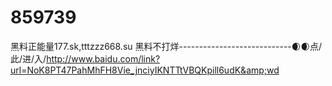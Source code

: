 # 859739
黑料正能量177.sk,tttzzz668.su 黑料不打烊----------------------------🌒🌒点/此/进/入/http://www.baidu.com/link?url=NoK8PT47PahMhFH8Vie_jnciyIKNTTtVBQKpill6udK&amp;wd
